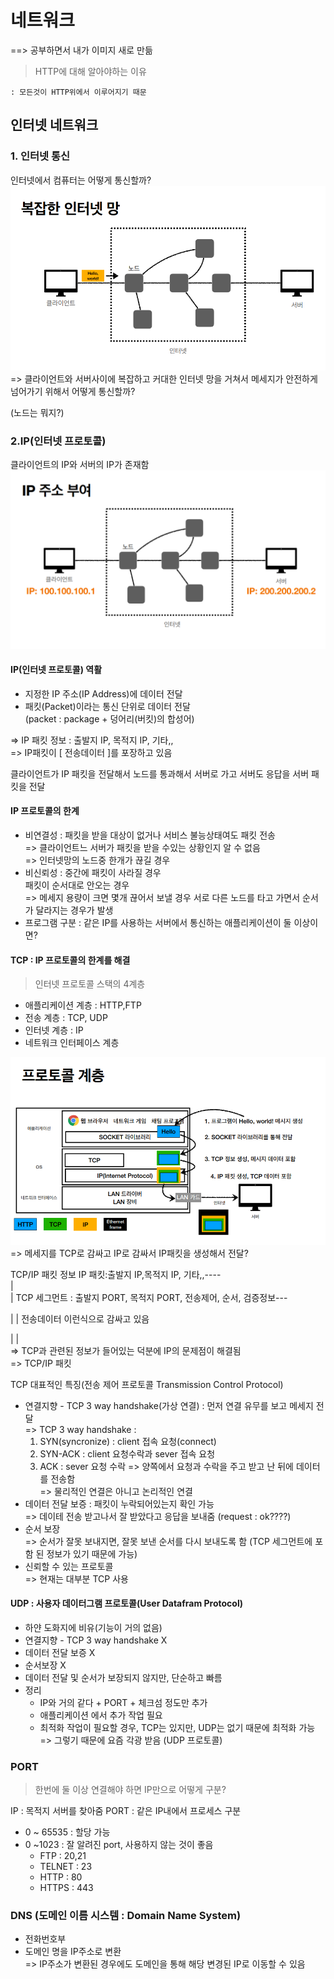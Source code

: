 # 네트워크
==> 공부하면서 내가 이미지 새로 만듦

> HTTP에 대해 알아야하는 이유  

    : 모든것이 HTTP위에서 이루어지기 때문

## 인터넷 네트워크
### 1. 인터넷 통신

인터넷에서 컴퓨터는 어떻게 통신할까?
![복잡한 인터넷망](../image/네트워크_1.png)
=> 클라이언트와 서버사이에 복잡하고 커대한 인터넷 망을 거쳐서
메세지가 안전하게 넘어가기 위해서 어떻게 통신할까?

(노드는 뭐지?)

### 2.IP(인터넷 프로토콜)
클라이언트의 IP와 서버의 IP가 존재함
![IP 주소 부여](../image/네트워크_2.png)

#### IP(인터넷 프로토콜) 역활  

- 지정한 IP 주소(IP Address)에 데이터 전달
- 패킷(Packet)이라는 통신 단위로 데이터 전달  
(packet : package + 덩어리(버킷)의 합성어)

=> IP 패킷 정보 : 출발지 IP, 목적지 IP, 기타,,  
=> IP패킷이 [ 전송데이터 ]를 포장하고 있음

클라이언트가 IP 패킷을 전달해서 노드를 통과해서 서버로 가고
서버도 응답을 서버 패킷을 전달

#### IP 프로토콜의 한계
- 비연결성 : 패킷을 받을 대상이 없거나 서비스 불능상태여도 패킷 전송  
=> 클라이언트느 서버가 패킷을 받을 수있는 상황인지 알 수 없음  
=> 인터넷망의 노드중 한개가 끊길 경우  
- 비신뢰성 : 중간에 패킷이 사라질 경우  
패킷이 순서대로 안오는 경우  
=> 메세지 용량이 크면 몇개 끊어서 보낼 경우 서로 다른 노드를 타고 가면서 순서가 달라지는 경우가 발생
- 프로그램 구분 : 같은 IP를 사용하는 서버에서 통신하는 애플리케이션이 둘 이상이면?

#### TCP : IP 프로토콜의 한계를 해결
> 인터넷 프로토콜 스택의 4계층
- 애플리케이션 계층 : HTTP,FTP
- 전송 계층 : TCP, UDP
- 인터넷 계층 : IP
- 네트워크 인터페이스 계층

![프로토콜 계층](../image/네트워크_3.png)
=> 메세지를 TCP로 감싸고 IP로 감싸서 IP패킷을 생성해서 전달?

TCP/IP 패킷 정보
IP 패킷:출발지 IP,목적지 IP, 기타,,----  
|     
| TCP 세그먼트 : 출발지 PORT, 목적지 PORT, 전송제어, 순서, 검증정보---    

|  |    전송데이터 이런식으로 감싸고 있음

|  |  
=> TCP과 관련된 정보가 들어있는 덕분에 IP의 문제점이 해결됨    
=> TCP/IP 패킷

TCP 대표적인 특징(전송 제어 프로토콜 Transmission Control Protocol)
- 연결지향 - TCP 3 way handshake(가상 연결) : 먼저 연결 유무를 보고 메세지 전달  
=> TCP 3 way handshake :  
    1. SYN(syncronize) : client 접속 요청(connect)
    2. SYN-ACK : client 요청수락과 sever 접속 요청
    3. ACK : sever 요청 수락 
    => 양쪽에서 요청과 수락을 주고 받고 난 뒤에 데이터를 전송함  
    => 물리적인 연결은 아니고 논리적인 연결
- 데이터 전달 보증 : 패킷이 누락되어있는지 확인 가능  
=> 데이테 전송 받고나서 잘 받았다고 응답을 보내줌 (request : ok????)
- 순서 보장  
=> 순서가 잘못 보내지면, 잘못 보낸 순서를 다시 보내도록 함 (TCP 세그먼트에 포함 된 정보가 있기 때문에 가능)
- 신뢰할 수 있는 프로토콜  
=> 현재는 대부분 TCP 사용


#### UDP : 사용자 데이터그램 프로토콜(User Datafram Protocol)
- 하얀 도화지에 비유(기능이 거의 없음)
- 연결지향 - TCP 3 way handshake X
- 데이터 전달 보증 X
- 순서보장 X
- 데이터 전달 및 순서가 보장되지 않지만, 단순하고 빠름  
- 정리   
    - IP와 거의 같다 + PORT + 체크섬 정도만 추가
    - 애플리케이션 에서 추가 작업 필요
    - 최적화 작업이 필요할 경우, TCP는 있지만, UDP는 없기 때문에 최적화 가능  
    => 그렇기 때문에 요즘 각광 받음 (UDP 프로토콜)

### PORT
> 한번에 둘 이상 연결해야 하면 IP만으로 어떻게 구분?

IP : 목적지 서버를 찾아줌
PORT : 같은 IP내에서 프로세스 구분
- 0 ~ 65535 : 할당 가능
- 0 ~1023 : 잘 알려진 port, 사용하지 않는 것이 좋음
    - FTP : 20,21
    - TELNET : 23
    - HTTP : 80
    - HTTPS : 443

### DNS (도메인 이름 시스템 :  Domain Name System)
- 전화번호부
- 도메인 명을 IP주소로 변환  
=> IP주소가 변환된 경우에도 도메인을 통해 해당 변경된 IP로 이동할 수 있음